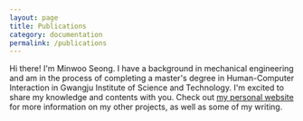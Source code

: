```yaml
---
layout: page
title: Publications
category: documentation
permalink: /publications
---
```


Hi there! I'm Minwoo Seong. I have a background in mechanical engineering and am in the process of completing a master's degree in Human-Computer Interaction in Gwangju Institute of Science and Technology. I'm excited to share my knowledge and contents with you. Check out [my personal website](https://dailyminiii.github.io/) for more information on my other projects, as well as some of my writing.
